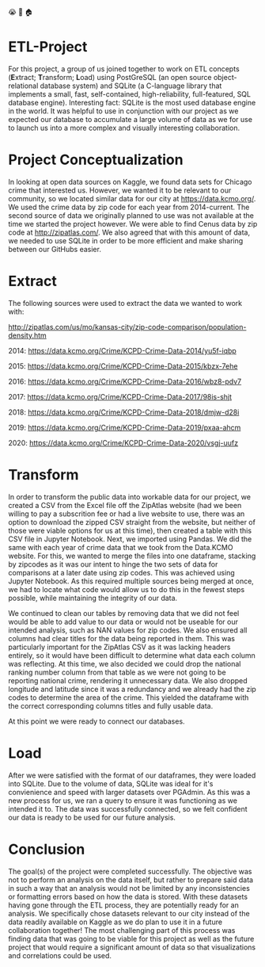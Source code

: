 :sob: :rotating_light: :house: 

# ETL-Project

For this project, a group of us joined together to work on ETL concepts (**E**xtract; **T**ransform; **L**oad) using PostGreSQL (an open source object-relational database system) and SQLite (a C-language library that implements a small, fast, self-contained, high-reliability, full-featured, SQL database engine). Interesting fact: SQLite is the most used database engine in the world.  It was helpful to use in conjunction with our project as we expected our database to accumulate a large volume of data as we for use to launch us into a more complex and visually interesting collaboration. 

# Project Conceptualization
In looking at open data sources on Kaggle, we found data sets for Chicago crime that interested us.  However, we wanted it to be relevant to our community, so we located similar data for our city at https://data.kcmo.org/. We used the crime data by zip code for each year from 2014-current.  The second source of data we originally planned to use was not available at the time we started the project however.  We were able to find Cenus data by zip code at http://zipatlas.com/.  We also agreed that with this amount of data, we needed to use SQLite in order to be more efficient and make sharing between our GitHubs easier.

# Extract

The following sources were used to extract the data we wanted to work with:

<http://zipatlas.com/us/mo/kansas-city/zip-code-comparison/population-density.htm>

2014: <https://data.kcmo.org/Crime/KCPD-Crime-Data-2014/yu5f-iqbp>

2015: <https://data.kcmo.org/Crime/KCPD-Crime-Data-2015/kbzx-7ehe>

2016: <https://data.kcmo.org/Crime/KCPD-Crime-Data-2016/wbz8-pdv7>

2017: <https://data.kcmo.org/Crime/KCPD-Crime-Data-2017/98is-shjt>

2018: <https://data.kcmo.org/Crime/KCPD-Crime-Data-2018/dmjw-d28i>

2019: <https://data.kcmo.org/Crime/KCPD-Crime-Data-2019/pxaa-ahcm>

2020: <https://data.kcmo.org/Crime/KCPD-Crime-Data-2020/vsgj-uufz>

# Transform
In order to transform the public data into workable data for our project, we created a CSV from the Excel file off the ZipAtlas website (had we been willing to pay a subscrition fee or had a live website to use, there was an option to download the zipped CSV straight from the website, but neither of those were viable options for us at this time), then created a table with this CSV file in Jupyter Notebook.  Next, we imported using Pandas.  We did the same with each year of crime data that we took from the Data.KCMO website.  For this, we wanted to merge the files into one dataframe, stacking by zipcodes as it was our intent to hinge the two sets of data for comparisons at a later date using zip codes. This was achieved using Jupyter Notebook. As this required multiple sources being merged at once, we had to locate what code would allow us to do this in the fewest steps possible, while maintaining the integrity of our data.

We continued to clean our tables by removing data that we did not feel would be able to add value to our data or would not be useable for our intended analysis, such as NAN values for zip codes. We also ensured all columns had clear titles for the data being reported in them.  This was particularly important for the ZipAtlas CSV as it was lacking headers entirely, so it would have been difficult to determine what data each column was reflecting.  At this time, we also decided we could drop the national ranking number column from that table as we were not going to be reporting national crime, rendering it unnecessary data.  We also dropped longitude and latitude since it was a redundancy and we already had the zip codes to determine the area of the crime. This yielded the dataframe with the correct corresponding columns titles and fully usable data.  

At this point we were ready to connect our databases.  

# Load
After we were satisfied with the format of our dataframes, they were loaded into SQLite.  Due to the volume of data, SQLite was ideal for it's convienience and speed with larger datasets over PGAdmin.  As this was a new process for us, we ran a query to ensure it was functioning as we intended it to. The data was successfully connected, so we felt confident our data is ready to be used for our future analysis.

# Conclusion
The goal(s) of the project were completed successfully. The objective was not to perform an analysis on the data itself, but rather to prepare said data in such a way that an analysis would not be limited by any inconsistencies or formatting errors based on how the data is stored. With these datasets having gone through the ETL process, they are potentially ready for an analysis. We specifically chose datasets relevant to our city instead of the data readily available on Kaggle as we do plan to use it in a future collaboration together!  The most challenging part of this process was finding data that was going to be viable for this project as well as the future project that would require a significant amount of data so that visualizations and correlations could be used.  
